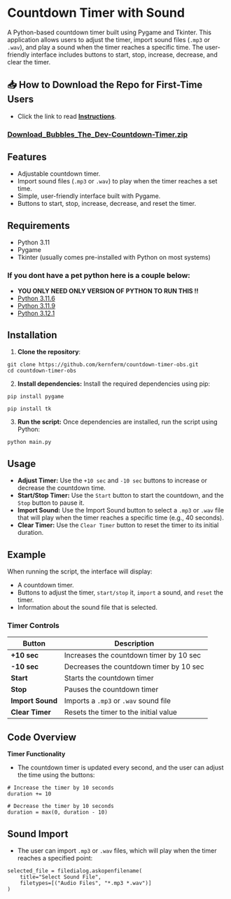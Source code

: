 # Countdown Timer with Sound

A Python-based countdown timer built using Pygame and Tkinter. This application allows users to adjust the timer, import sound files (`.mp3` or `.wav`), and play a sound when the timer reaches a specific time. The user-friendly interface includes buttons to start, stop, increase, decrease, and clear the timer.

## 📥 How to Download the Repo for First-Time Users

- Click the link to read [**Instructions**](https://www.gitprojects.fnbubbles420.org/how-to-download-repos).

### **[Download_Bubbles_The_Dev-Countdown-Timer.zip](https://github.com/KernFerm/countdown-timer-obs/releases/tag/countdown-timer-exe)**

## Features

- Adjustable countdown timer.
- Import sound files (`.mp3` or `.wav`) to play when the timer reaches a set time.
- Simple, user-friendly interface built with Pygame.
- Buttons to start, stop, increase, decrease, and reset the timer.

## Requirements

- Python 3.11
- Pygame
- Tkinter (usually comes pre-installed with Python on most systems)

 ### If you dont have a pet python here is a couple below:
- **YOU ONLY NEED ONLY VERSION OF PYTHON TO RUN THIS !!**
- [Python 3.11.6](https://github.com/KernFerm/Py3.11.6installer)
- [Python 3.11.9](https://github.com/KernFerm/Py3.11.9installer)
- [Python 3.12.1](https://github.com/KernFerm/Py3.12.1-installer-batch)

## Installation

1. **Clone the repository**:
```
git clone https://github.com/kernferm/countdown-timer-obs.git
cd countdown-timer-obs
```

2. **Install dependencies:** Install the required dependencies using pip:
```
pip install pygame
```
```
pip install tk
```

3. **Run the script:** Once dependencies are installed, run the script using Python:
```
python main.py
```

## Usage

- **Adjust Timer:** Use the `+10 sec` and `-10 sec` buttons to increase or decrease the countdown time.
- **Start/Stop Timer:** Use the `Start` button to start the countdown, and the `Stop` button to pause it.
- **Import Sound:** Use the Import Sound button to select a `.mp3` or `.wav` file that will play when the timer reaches a specific time (e.g., 40 seconds).
- **Clear Timer:** Use the `Clear Timer` button to reset the timer to its initial duration.

## Example
When running the script, the interface will display:

- A countdown timer.
- Buttons to adjust the timer, `start/stop` it, `import` a sound, and `reset` the timer.
- Information about the sound file that is selected.

### Timer Controls

| Button         | Description                              |
|----------------|------------------------------------------|
| **+10 sec**    | Increases the countdown timer by 10 sec   |
| **-10 sec**    | Decreases the countdown timer by 10 sec   |
| **Start**      | Starts the countdown timer                |
| **Stop**       | Pauses the countdown timer                |
| **Import Sound** | Imports a `.mp3` or `.wav` sound file   |
| **Clear Timer** | Resets the timer to the initial value    |

## Code Overview
**Timer Functionality**
- The countdown timer is updated every second, and the user can adjust the time using the buttons:
```
# Increase the timer by 10 seconds
duration += 10

# Decrease the timer by 10 seconds
duration = max(0, duration - 10)
```

## Sound Import
- The user can import `.mp3` or `.wav` files, which will play when the timer reaches a specified point:
```
selected_file = filedialog.askopenfilename(
    title="Select Sound File",
    filetypes=[("Audio Files", "*.mp3 *.wav")]
)
```
